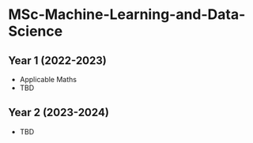 # MSc-Machine-Learning-and-Data-Science

## Year 1 (2022-2023)

- Applicable Maths
- TBD

## Year 2 (2023-2024)

- TBD

